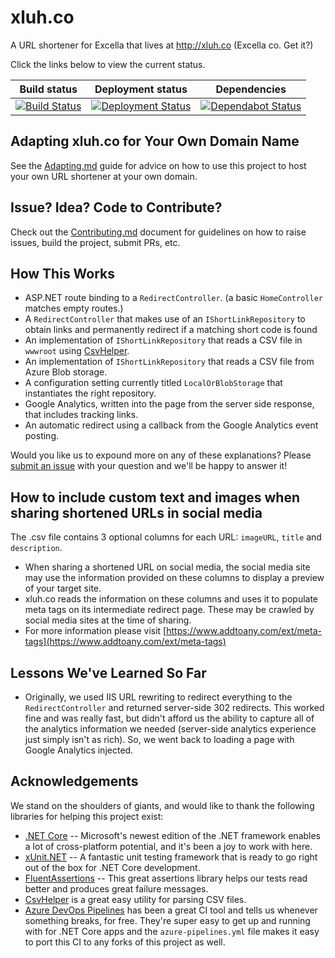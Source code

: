 # xluh.co

A URL shortener for Excella that lives at <http://xluh.co> (Excella co. Get it?)

Click the links below to view the current status.

| Build status  | Deployment status | Dependencies |
| ------------- | ------------- | ---------------- |
| [![Build Status](https://dev.azure.com/excellaco/xluhco/_apis/build/status/excellalabs.xluhco?branchName=main)](https://dev.azure.com/excellaco/xluhco/_build/latest?definitionId=4&branchName=main)  | [![Deployment Status](https://vsrm.dev.azure.com/excellaco/_apis/public/Release/badge/fe08bdf8-31f0-4c33-abb5-7869d3914fdb/1/1)](https://dev.azure.com/excellaco/xluhco/_release?definitionId=1) | [![Dependabot Status](https://api.dependabot.com/badges/status?host=github&repo=excellalabs/xluhco)](https://dependabot.com) |

## Adapting xluh.co for Your Own Domain Name

See the [Adapting.md](ADAPTING.md) guide for advice on how to use this project to host your own URL shortener at your own domain.

## Issue? Idea? Code to Contribute?

Check out the [Contributing.md](CONTRIBUTING.md) document for guidelines on how to raise issues, build the project, submit PRs, etc.

## How This Works

* ASP.NET route binding to a `RedirectController`. (a basic `HomeController` matches empty routes.)
* A `RedirectController` that makes use of an `IShortLinkRepository` to obtain links and permanently redirect if a matching short code is found
* An implementation of `IShortLinkRepository` that reads a CSV file in `wwwroot` using [CsvHelper](https://joshclose.github.io/CsvHelper/).
* An implementation of `IShortLinkRepository` that reads a CSV file from Azure Blob storage.
* A configuration setting currently titled `LocalOrBlobStorage` that instantiates the right repository.
* Google Analytics, written into the page from the server side response, that includes tracking links.
* An automatic redirect using a callback from the Google Analytics event posting.

Would you like us to expound more on any of these explanations? Please [submit an issue](http://github.com/excellalabs/xluhco/issues/new) with your question and we'll be happy to answer it!

## How to include custom text and images when sharing shortened URLs in social media

The .csv file contains 3 optional columns for each URL: `imageURL`, `title` and `description`.

* When sharing a shortened URL on social media, the social media site may use the information provided on these columns to display a preview of your target site.
* xluh.co reads the information on these columns and uses it to populate meta tags on its intermediate redirect page. These may be crawled by social media sites at the time of sharing.
* For more information please visit [https://www.addtoany.com/ext/meta-tags](https://www.addtoany.com/ext/meta-tags)

## Lessons We've Learned So Far

* Originally, we used IIS URL rewriting to redirect everything to the `RedirectController` and returned server-side 302 redirects. This worked fine and was really fast, but didn't afford us the ability to capture all of the analytics information we needed (server-side analytics experience just simply isn't as rich). So, we went back to loading a page with Google Analytics injected.

## Acknowledgements

We stand on the shoulders of giants, and would like to thank the following libraries for helping this project exist:

* [.NET Core](https://docs.microsoft.com/en-us/dotnet/core/) -- Microsoft's newest edition of the .NET framework enables a lot of cross-platform potential, and it's been a joy to work with here.
* [xUnit.NET](http://xunit.net) -- A fantastic unit testing framework that is ready to go right out of the box for .NET Core development.
* [FluentAssertions](https://fluentassertions.com/) -- This great assertions library helps our tests read better and produces great failure messages.
* [CsvHelper](https://joshclose.github.io/CsvHelper/) is a great easy utility for parsing CSV files.
* [Azure DevOps Pipelines](https://azure.microsoft.com/en-us/services/devops/) has been a great CI tool and tells us whenever something breaks, for free. They're super easy to get up and running with for .NET Core apps and the `azure-pipelines.yml` file makes it easy to port this CI to any forks of this project as well.
